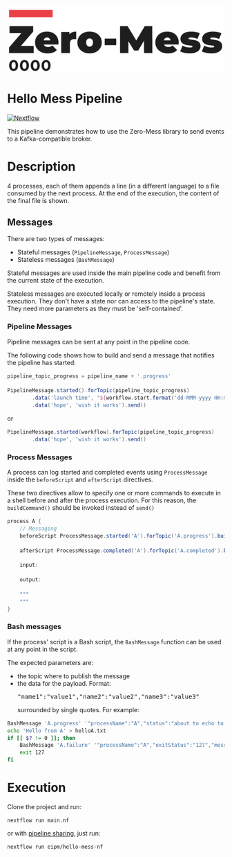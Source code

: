 ![logo](doc/zero-mess-logo.png)

Hello Mess Pipeline
====================
[![Nextflow](https://img.shields.io/badge/nextflow-%E2%89%A520.01.0-brightgreen.svg)](https://www.nextflow.io/)

This pipeline demonstrates how to use the Zero-Mess library to send events to a
Kafka-compatible broker.

# Description
4 processes, each of them appends a line (in a different language) to a file consumed by the next process.
At the end of the execution, the content of the final file is shown.

## Messages
There are two types of messages:
* Stateful messages (<code>PipelineMessage</code>, <code>ProcessMessage</code>)
* Stateless messages (<code>BashMessage</code>)

Stateful messages are used inside the main pipeline code and benefit from the current state of the execution.

Stateless messages are executed locally or remotely inside a process execution. They don't have a state nor can access to the pipeline's state.
They need more parameters as they must be 'self-contained'.

### Pipeline Messages
Pipeline messages can be sent at any point in the pipeline code.

The following code shows how to build and send a message that notifies the pipeline has started:
```groovy
pipeline_topic_progress = pipeline_name + '.progress'

PipelineMessage.started().forTopic(pipeline_topic_progress)
        .data('launch time', "${workflow.start.format('dd-MMM-yyyy HH:mm:ss')}")
        .data('hope', 'wish it works').send()
```

or
```groovy
PipelineMessage.started(workflow).forTopic(pipeline_topic_progress)
        .data('hope', 'wish it works').send()
```

### Process Messages

A process can log started and completed events using <code>ProcessMessage</code> inside the
<code>beforeScript</code> and <code>afterScript</code> directives.

These two directives allow to specify one or more commands to execute in a shell before and after the process execution.
For this reason, the <code>buildCommand()</code> should be invoked instead of <code>send()</code>
```groovy
process A {
    // Messaging
    beforeScript ProcessMessage.started('A').forTopic('A.progress').buildCommand()
    
    afterScript ProcessMessage.completed('A').forTopic('A.completed').buildCommand()

    input:
    
    output:
    
    """
    """
}
```
### Bash messages
If the process' script is a Bash script, the <code>BashMessage</code> function can be used at any point in the script.

The expected parameters are:
* the topic where to publish the message
* the data for the payload. Format: <pre>"name1":"value1","name2":"value2","name3":"value3"</pre> surrounded by single quotes.
For example:
```bash
BashMessage 'A.progress' '"processName":"A","status":"about to echo to helloA.txt"'
echo 'Hello from A' > helloA.txt
if [[ $? != 0 ]]; then
    BashMessage 'A.failure' '"processName":"A","exitStatus":"127","message":"A failed to echo"'
    exit 127
fi
```

# Execution
Clone the project and run:

    nextflow run main.nf  

or with [pipeline sharing](https://www.nextflow.io/docs/latest/en/latest/sharing.html), just run:

    nextflow run eipm/hello-mess-nf
